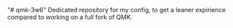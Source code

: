 "# qmk-3w6" 
 Dedicated repository for my config, to get a leaner expirience compared to working on a full fork of QMK.

 
